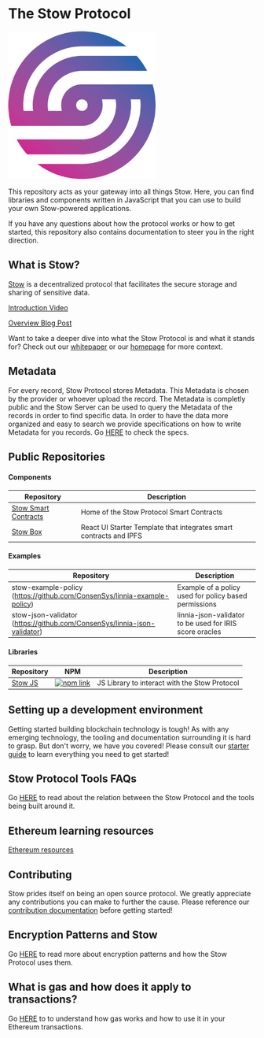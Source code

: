 # The Stow Protocol

<img src="./assets/stow-logo.png" width="300" height="300" />

This repository acts as your gateway into all things Stow. Here, you can find libraries and components written in JavaScript that you can use to build your own Stow-powered applications.

If you have any questions about how the protocol works or how to get started, this repository also contains documentation to steer you in the right direction.

## What is Stow?

[Stow](https://stow-protocol.com/) is a decentralized protocol that facilitates the secure storage and sharing of sensitive data.

[Introduction Video](https://www.youtube.com/watch?v=w0VskCpUKZ8)

[Overview Blog Post](https://medium.com/linnia/linnia-f4f139a795ef)

Want to take a deeper dive into what the Stow Protocol is and what it stands for? Check out our [whitepaper](/introducing-linnia.pdf) or our [homepage](https://stow-protocol.com/) for more context.

## Metadata

For every record, Stow Protocol stores Metadata. This Metadata is chosen by the provider or whoever upload the record. The Metadata is completly public and the Stow Server can be used to query the Metadata of the records in order to find specific data. In order to have the data more organized and easy to search we provide specifications on how to write Metadata for you records. Go [HERE](METADATA.md) to check the specs.

## Public Repositories

#### Components

| Repository                                                                            | Description                                                        |
| ------------------------------------------------------------------------------------- | ------------------------------------------------------------------ |
| [Stow Smart Contracts](https://github.com/ConsenSys/Stow-Smart-Contracts)         | Home of the Stow Protocol Smart Contracts                        |
| [Stow Box](https://github.com/ConsenSys/stow-box)                                 | React UI Starter Template that integrates smart contracts and IPFS |

#### Examples

| Repository                                                                            | Description                                                        |
| ------------------------------------------------------------------------------------- | ------------------------------------------------------------------ |
|stow-example-policy (https://github.com/ConsenSys/linnia-example-policy)|Example of a policy used for policy based permissions |
|stow-json-validator (https://github.com/ConsenSys/linnia-json-validator)| linnia-json-validator to be used for IRIS score oracles |

#### Libraries

| Repository                                                                         | NPM                                                                                                                                                     | Description                                     |
| ---------------------------------------------------------------------------------- | ------------------------------------------------------------------------------------------------------------------------------------------------------- | ----------------------------------------------- |
| [Stow JS](https://github.com/ConsenSys/stow-js)                                | [![npm link](https://img.shields.io/badge/npm-stow--js-blue.svg)](https://www.npmjs.com/package/@stowprotocol/stow-js)                            | JS Library to interact with the Stow Protocol |

## Setting up a development environment

Getting started building blockchain technology is tough! As with any emerging technology, the tooling and documentation surrounding it is hard to grasp. But don't worry, we have you covered! Please consult our [starter guide](./GETTING_STARTED.md) to learn everything you need to get started!

## Stow Protocol Tools FAQs
Go [HERE](STOW_PROTOCOL_TOOLS_FAQS.md) to read about the relation between the Stow Protocol and the tools being built around it.

## Ethereum learning resources

[Ethereum resources](ETHEREUM.md)

## Contributing

Stow prides itself on being an open source protocol. We greatly appreciate any contributions you can make to further the cause. Please reference our [contribution documentation](./CONTRIBUTING.md) before getting started!

## Encryption Patterns and Stow

Go [HERE](KEYS.md) to read more about encryption patterns and how the Stow Protocol uses them.

## What is gas and how does it apply to transactions?

Go [HERE](GAS.md) to to understand how gas works and how to use it in your Ethereum transactions.
